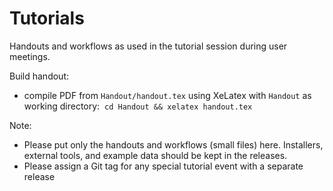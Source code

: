 # Tutorials
Handouts and workflows as used in the tutorial session during user meetings. 

Build handout:
- compile PDF from `Handout/handout.tex` using XeLatex with `Handout` as working directory:
  `cd Handout && xelatex handout.tex`


Note:
- Please put only the handouts and workflows (small files) here. Installers, external tools, and example data should be kept in the releases.
- Please assign a Git tag for any special tutorial event with a separate release
